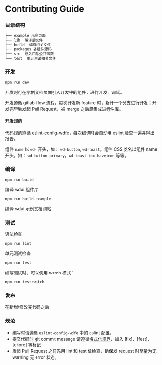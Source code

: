 # Contributing Guide

### 目录结构

```bash
├── example 示例页面
├── lib  编译后文件
├── build  编译相关文件
├── packages 各组件源码
├── src  总入口与公共函数
└── test  单元测试相关文件
```

### 开发

```javascript
npm run dev
```

开发时可在示例文档页面引入开发中的组件，进行开发、调试。

开发遵循 gitlab-flow 流程，每次开发新 feature 时，新开一个分支进行开发；开发完毕后发起 Pull Request，被 merge 之后即集成进组件库。

#### 开发规范

代码规范遵循 [eslint-config-wdfe](https://github.com/wdfe/eslint-config-wdfe)，每次编译时会自动用 eslint 检查一遍并得出报告。

组件 `name` 以 `wd-` 开头，如： `wd-button`, `wd-toast`。组件 CSS 类名以组件 name 开头，如： `wd-button-primary`，`wd-toast-box-haveicon` 等等。

### 编译

```javascript
npm run build
```
编译 wdui 组件库

```javascript
npm run build-example
```
编译 wdui 示例文档网站

### 测试

语法检查

```javascript
npm run lint
```

单元测试检查

```javascript
npm run test
```

编写测试时，可以使用 watch 模式：
```javascript
npm run test:watch
```

### 发布

在新增/修改完代码之后

### 规范

- 编写时请遵循 `eslint-config-wdfe` 中的 eslint 配置。
- 提交代码时 git commit message 请遵循[格式化规范](http://www.ruanyifeng.com/blog/2016/01/commit_message_change_log.html)，加入 [fix]、[feat]、[chore] 等标记
- 发起 Pull Request 之前先用 lint 和 test 做检查，确保发 request 时尽量为无 warning 无 error 状态。